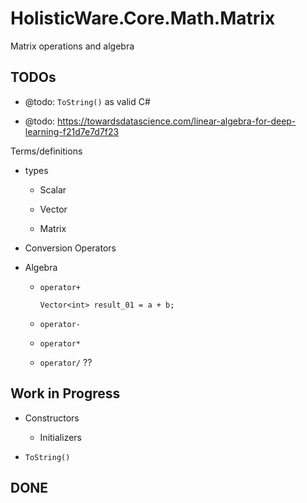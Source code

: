 # HolisticWare.Core.Math.Matrix
Matrix operations and algebra

## TODOs

*   @todo: `ToString()` as valid C#

*   @todo: https://towardsdatascience.com/linear-algebra-for-deep-learning-f21d7e7d7f23

Terms/definitions

*   types

    *   Scalar

    *   Vector

    *   Matrix

*   Conversion Operators
    
*   Algebra

    *   `operator+`
    
        ```
        Vector<int> result_01 = a + b;
        ```

    *   `operator-`

    *   `operator*`

    *   `operator/` ??

## Work in Progress

*   Constructors

    *   Initializers
    
*   `ToString()`


## DONE
